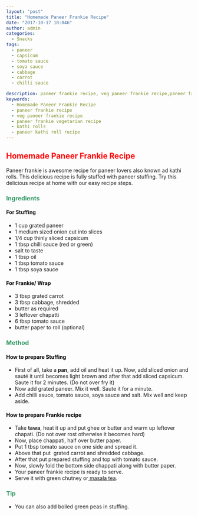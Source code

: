 ```yaml
---
layout: "post"
title: "Homemade Paneer Frankie Recipe"
date: "2017-10-17 10:046"
author: admin
categories:
  - Snacks
tags:
  - paneer
  - capsicum
  - tomato sauce 
  - soya sauce
  - cabbage
  - carrot
  - chilli sauce

description: paneer frankie recipe, veg paneer frankie recipe,paneer frankie vegetarian recipe,kathi rolls, paneer kathi roll recipe,paneer frankie wrap,paneer wrap.
keywords: 
  - Homemade Paneer Frankie Recipe
  - paneer frankie recipe
  - veg paneer frankie recipe
  - paneer frankie vegetarian recipe
  - kathi rolls
  - paneer kathi roll recipe
---
```

<h2><span style="color: #ff0000;"><strong>Homemade Paneer Frankie Recipe</strong></span></h2>
Paneer frankie is awesome recipe for paneer lovers also known ad kathi rolls. This delicious recipe is fully stuffed with paneer stuffing. Try this delicious recipe at home with our easy recipe steps.
<h3><span style="color: #339966;"><strong>Ingredients</strong></span></h3>
<h4><strong>For Stuffing</strong></h4>
<ul>
 	<li>1 cup grated paneer</li>
 	<li>1 medium sized onion cut into slices</li>
 	<li>1/4 cup thinly sliced capsicum</li>
 	<li>1 tbsp chilli sauce (red or green)</li>
 	<li>salt to taste</li>
 	<li>1 tbsp oil</li>
 	<li>1 tbsp tomato sauce</li>
 	<li>1 tbsp soya sauce</li>
</ul>
<h4><span style="color: #000000;"><strong>For Frankie/ Wrap</strong></span></h4>
<ul>
 	<li>3 tbsp grated carrot</li>
 	<li>3 tbsp cabbage, shredded</li>
 	<li>butter as required</li>
 	<li>3 leftover chapatti</li>
 	<li>6 tbsp tomato sauce</li>
 	<li>butter paper to roll (optional)</li>
</ul>
<h3><span style="color: #339966;"><strong>Method</strong></span></h3>
<script async src="//pagead2.googlesyndication.com/pagead/js/adsbygoogle.js"></script>
<!-- post -->
<ins class="adsbygoogle" style="display: block;" data-ad-client="ca-pub-8391089480493038" data-ad-slot="4079886109" data-ad-format="auto"></ins>
<script>
(adsbygoogle = window.adsbygoogle || []).push({});
</script>
<h4><span style="color: #000000;"><strong>How to prepare Stuffing</strong></span></h4>
<ul>
 	<li>First of all, take a<strong> pan</strong>, add oil and heat it up. Now, add sliced onion and sauté it until becomes light brown and after that add sliced capsicum. Saute it for 2 minutes. (Do not over fry it)</li>
 	<li>Now add grated paneer. Mix it well. Saute it for a minute.</li>
 	<li>Add chilli asuce, tomato sauce, soya sauce and salt. Mix well and keep aside.</li>
</ul>
<h4><span style="color: #000000;"><strong>How to prepare Frankie recipe</strong></span></h4>
<ul>
 	<li>Take <strong>tawa</strong>, heat it up and put ghee or butter and warm up leftover chapati. (Do not over rost otherwise it becomes hard)</li>
 	<li>Now, place chappati, half over butter paper.</li>
 	<li>Put 1 tbsp tomato sauce on one side and spread it.</li>
 	<li>Above that put  grated carrot and shredded cabbage.</li>
 	<li>After that put prepared stuffing and top with tomato sauce.</li>
 	<li>Now, slowly fold the bottom side chappati along with butter paper.</li>
 	<li>Your paneer frankie recipe is ready to serve.</li>
 	<li>Serve it with green chutney or<a href="https://cookingteach.com/homemade-tasty-masala-tea-recipe/"> masala tea</a>.</li>
</ul>
<h3><span style="color: #339966;"><strong>Tip</strong></span></h3>
<ul>
 	<li>You can also add boiled green peas in stuffing.</li>
</ul>
&nbsp;

&nbsp;

&nbsp;

&nbsp;

&nbsp;